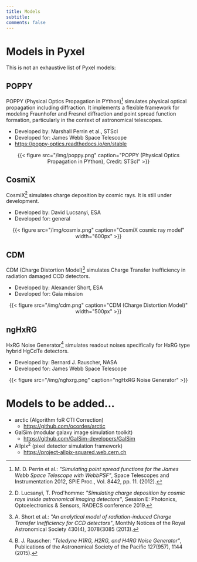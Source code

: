 ```yaml
---
title: Models
subtitle: 
comments: false
---
```


# Models in Pyxel

This is not an exhaustive list of Pyxel models: 
 
## POPPY

POPPY (Physical Optics Propagation in PYthon)[^1] simulates physical optical propagation including diffraction. 
It implements a flexible framework for modeling Fraunhofer and Fresnel diffraction and point spread function formation, 
particularly in the context of astronomical telescopes.

* Developed by: Marshall Perrin et al., STScI
* Developed for: James Webb Space Telescope
* https://poppy-optics.readthedocs.io/en/stable

<center>
{{< figure src="/img/poppy.png" caption="POPPY (Physical Optics Propagation in PYthon), Credit: STScI" >}}
</center>

## CosmiX

CosmiX[^2] simulates charge deposition by cosmic rays. It is still under development.

* Developed by: David Lucsanyi, ESA
* Developed for: general

<center>
{{< figure src="/img/cosmix.png" caption="CosmiX cosmic ray model" width="600px" >}}
</center>

## CDM 

CDM (Charge Distortion Model)[^3] simulates Charge Transfer Inefficiency in radiation damaged CCD detectors.

* Developed by: Alexander Short, ESA
* Developed for: Gaia mission

<center>
{{< figure src="/img/cdm.png" caption="CDM (Charge Distortion Model)" width="500px" >}}
</center>

## ngHxRG 

HxRG Noise Generator[^4] simulates readout noises specifically for HxRG type hybrid HgCdTe detectors.

* Developed by: Bernard J. Rauscher, NASA
* Developed for: James Webb Space Telescope

<center>
{{< figure src="/img/nghxrg.png" caption="ngHxRG Noise Generator" >}}
</center>

# Models to be added...

* arctic (Algorithm foR CTI Correction)
  * https://github.com/ocordes/arctic
* GalSim (modular galaxy image simulation toolkit)
  * https://github.com/GalSim-developers/GalSim
* Allpix<sup>2</sup> (pixel detector simulation framework)
  * https://project-allpix-squared.web.cern.ch


[^1]: M. D. Perrin et al.: *"Simulating point spread functions for the James Webb Space Telescope with WebbPSF"*, Space Telescopes and Instrumentation 2012, SPIE Proc., Vol. 8442, pp. 11. (2012).
[^2]: D. Lucsanyi, T. Prod'homme: *"Simulating charge deposition by cosmic rays inside astronomical imaging detectors"*, Session E: Photonics, Optoelectronics & Sensors, RADECS conference 2019.
[^3]: A. Short et al.: *"An analytical model of radiation-induced Charge Transfer Inefficiency for CCD detectors"*, Monthly Notices of the Royal Astronomical Society 430(4), 3078{3085 (2013).
[^4]: B. J. Rauscher: *"Teledyne H1RG, H2RG, and H4RG Noise Generator"*, Publications of the Astronomical Society of the Pacific 127(957), 1144 (2015).    
